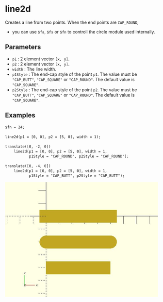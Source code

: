 # line2d

Creates a line from two points. When the end points are `CAP_ROUND`, 
* you can use `$fa`, `$fs` or `$fn` to controll the circle module used internally.

## Parameters

- `p1` : 2 element vector `[x, y]`.
- `p2` : 2 element vector `[x, y]`.
- `width` : The line width.
- `p1Style` : The end-cap style of the point `p1`. The value must be `"CAP_BUTT"`, `"CAP_SQUARE"` or `"CAP_ROUND"`. The default value is `"CAP_SQUARE"`. 
- `p2Style` : The end-cap style of the point `p2`. The value must be `"CAP_BUTT"`, `"CAP_SQUARE"` or `"CAP_ROUND"`. The default value is `"CAP_SQUARE"`. 

## Examples

    $fn = 24;

	line2d(p1 = [0, 0], p2 = [5, 0], width = 1);
	
	translate([0, -2, 0]) 
	    line2d(p1 = [0, 0], p2 = [5, 0], width = 1, 
	           p1Style = "CAP_ROUND", p2Style = "CAP_ROUND");
			   
	translate([0, -4, 0]) 
	    line2d(p1 = [0, 0], p2 = [5, 0], width = 1, 
	           p1Style = "CAP_BUTT", p2Style = "CAP_BUTT");

![line2d](images/lib-line2d-1.JPG)
